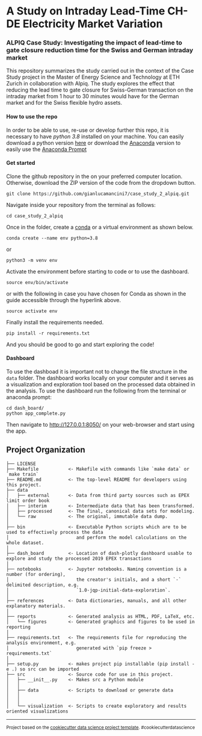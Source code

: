 A Study on Intraday Lead-Time CH-DE Electricity Market Variation
==============================

### ALPIQ Case Study: Investigating the impact of lead-time to gate closure reduction time for the Swiss and German intraday market

This repository summarizes the study carried out in the context of the Case Study project in the Master of Energy Science and Technology at ETH Zurich in collaboration with Alpiq. The study explores the effect that reducing the lead time to gate closure for Swiss-German transaction on the intraday market from 1 hour to 30 minutes would have for the German market and for the Swiss flexible hydro assets. 

#### How to use the repo
In order to be able to use, re-use or develop further this repo, it is necessary to have *python 3.8* installed on your machine. You can easily download a python version [here](https://www.python.org/downloads/) or download the [Anaconda](https://docs.anaconda.com/anaconda/install/) version to easily use the [Anaconda Prompt](https://conda.io/projects/conda/en/latest/user-guide/getting-started.html)

#### Get started

Clone the github repository in the on your preferred computer location. Otherwise, download the ZIP version of the code from the dropdown button.
```
git clone https://github.com/gianlucamancini7/case_study_2_alpiq.git
```
Navigate inside your repository from the terminal as follows:
```
cd case_study_2_alpiq
```
Once in the folder, create a [conda](https://salishsea-meopar-docs.readthedocs.io/en/latest/work_env/python3_conda_environment.html) or a virtual environment as shown below.
```
conda create --name env python=3.8
```
or 
```
python3 -m venv env
```

Activate the environment before starting to code or to use the dashboard.
```
source env/bin/activate
```
or with the following in case you have chosen for Conda as shown in the guide accessible through the hyperlink above.
```
source activate env
```
Finally install the requirements needed.

```
pip install -r requirements.txt
```

And you should be good to go and start exploring the code!

#### Dashboard
To use the dashboad it is important not to change the file structure in the ```data``` folder. The dashboard works locally on your computer and it serves as a visualization and exploration tool based on the processed data obtained in the analysis. To use the dashboard run the following from the terminal or anaconda prompt:

```
cd dash_board/
python app_complete.py
```
Then navigate to http://127.0.0.1:8050/ on your web-browser and start using the app.


Project Organization
------------

    ├── LICENSE
    ├── Makefile           <- Makefile with commands like `make data` or `make train`
    ├── README.md          <- The top-level README for developers using this project.
    ├── data
    │   ├── external       <- Data from third party sources such as EPEX limit order book
    │   ├── interim        <- Intermediate data that has been transformed.
    │   ├── processed      <- The final, canonical data sets for modeling.
    │   └── raw            <- The original, immutable data dump.
    │
    ├── bin                <- Executable Python scripts which are to be used to effectively process the data
    │                         and perform the model calculations on the whole dataset.
    │ 
    ├── dash_board         <- Location of dash-plotly dashboard usable to explore and study the processed 2019 EPEX transactions
    │
    ├── notebooks          <- Jupyter notebooks. Naming convention is a number (for ordering),
    │                         the creator's initials, and a short `-` delimited description, e.g.
    │                         `1.0-jqp-initial-data-exploration`.
    │
    ├── references         <- Data dictionaries, manuals, and all other explanatory materials.
    │
    ├── reports            <- Generated analysis as HTML, PDF, LaTeX, etc.
    │   └── figures        <- Generated graphics and figures to be used in reporting
    │
    ├── requirements.txt   <- The requirements file for reproducing the analysis environment, e.g.
    │                         generated with `pip freeze > requirements.txt`
    │
    ├── setup.py           <- makes project pip installable (pip install -e .) so src can be imported
    ├── src                <- Source code for use in this project.
    │   ├── __init__.py    <- Makes src a Python module
    │   │
    │   ├── data           <- Scripts to download or generate data
    │   │          
    │   │
    │   └── visualization  <- Scripts to create exploratory and results oriented visualizations

--------

<p><small>Project based on the <a target="_blank" href="https://drivendata.github.io/cookiecutter-data-science/">cookiecutter data science project template</a>. #cookiecutterdatascience</small></p>
